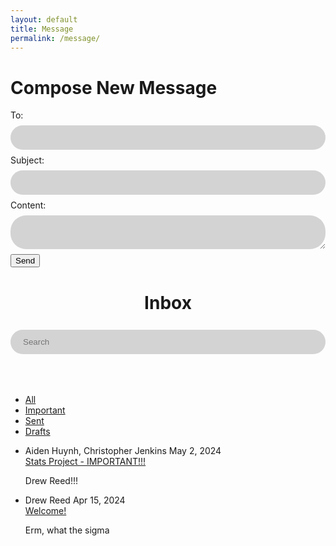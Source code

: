 ```yaml
---
layout: default
title: Message
permalink: /message/
---
```


<html lang="en">
<style>
    input {
        background-color: #D3D3D3;
        border: none;
        width: 100%;
        padding: 12px 20px;
        margin: 8px 0;
        box-sizing: border-box;
        border-radius: 25px;
    }
    textarea {
        background-color: #D3D3D3;
        border: none;
        width: 100%;
        padding: 12px 20px;
        margin: 8px 0;
        box-sizing: border-box;
        border-radius: 25px;
    }

</style>
<head>
    <meta charset="UTF-8">
    <meta name="viewport" content="width=device-width, initial-scale=1.0">
    <title>Compose Message</title>
</head>
<body>
    <h1>Compose New Message</h1>
<form id="composeForm">
    <div>
        <label for="to">To:</label>
        <input type="text" id="from" name="from" required>
    </div>
    <div>
        <label for="subject">Subject:</label>
        <input type="text" id="subject" name="subject" required>
    </div>
    <div>
        <label for="content">Content:</label>
        <textarea id="content" name="content" required></textarea>
    </div>
    <button type="submit">Send</button>
</form>

</body>
<script>
    // Function to handle form submission
document.getElementById('composeForm').addEventListener('submit', function(event) {
    event.preventDefault(); // Prevent default form submission
    const formData = new FormData(this); // Get form data
    // Convert form data to JSON
    const message = {};
    formData.forEach((value, key) => {
        message[key] = value;
    });
    message["to"] = cookies.get({
    url: "http://127.0.0.1:4000",
    name: "jwtToken",
  });
    console.log(message);
    // Send message data to API
    fetch('http://localhost:8911/api/messages', {
        method: 'POST',
        headers: {
            'Content-Type': 'application/json'
        },
        body: JSON.stringify(message)
    })
    .then(response => {
        if (response.ok) {
            alert('Message sent successfully!');
            // Clear form fields
            this.reset();
        } else {
            throw new Error('Failed to send message.');
        }
    })
    .catch(error => {
        console.error('Error sending message:', error);
        alert('Failed to send message. Please try again later.');
    });
});
</script>
</html>


<html lang="en">
<head>
  <title> JCC Emails</title>
</head>
<body>
  <header>
    <h1>Inbox</h1>
    <div class="search-bar">
      <input type="text" placeholder="Search">
    </div>
  </header>
  <nav>
    <ul>
      <li><a href="#">All</a></li>
      <li><a href="#">Important</a></li>
      <li><a href="#">Sent</a></li>
      <li><a href="#">Drafts</a></li>
    </ul>
  </nav>
  <main>
    <section class="emails">
      <ul>
        <li class="email">
          <div class="sender">
            <span class="name">Aiden Huynh, Christopher Jenkins</span>
            <span class="date">May 2, 2024</span>
          </div>
          <div class="subject">
            <a href="#">Stats Project - IMPORTANT!!!</a>
          </div>
          <div class="preview">
            <p>Drew Reed!!!</p>
          </div>
        </li>
        <li class="email">
          <div class="sender">
            <span class="name">Drew Reed</span>
            <span class="date">Apr 15, 2024</span>
          </div>
          <div class="subject">
            <a href="#">Welcome!</a>
          </div>
          <div class="preview">
            <p>Erm, what the sigma</p>
          </div>
        </li>
        </ul>
    </section>
  </main>
</body>
</html>